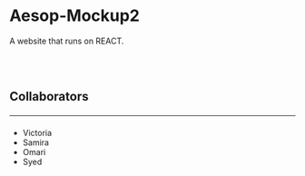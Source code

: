 # Aesop-Mockup2
A website that runs on REACT.

<br> <br>

## Collaborators <hr>
- Victoria
- Samira
- Omari
- Syed 